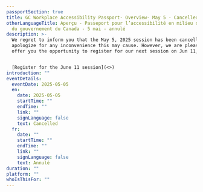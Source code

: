 ```yaml
---
passportSection: true
title: GC Workplace Accessibility Passport- Overview- May 5 - Cancelled
otherLanguageTitle: Aperçu - Passeport pour l’accessibilité en milieu de travail
  du gouvernement du Canada - 5 mai - annulé
description: >-
  We regret to inform you that the May 5, 2025 session has been cancelled. We
  apologize for any inconvenience this may cause. However, we are pleased to
  offer you the opportunity to register for our next session on Jun 11, 2025.


  [Register for the June 11 session](<>)
introduction: ""
eventDetails:
  eventDate: 2025-05-05
  en:
    date: 2025-05-05
    startTime: ""
    endTime: ""
    link: ""
    signLanguage: false
    text: Cancelled
  fr:
    date: ""
    startTime: ""
    endTime: ""
    link: ""
    signLanguage: false
    text: Annulé
duration: ""
platform: ""
whoIsThisFor: ""
---
```

[](https://aaact.canada.ca/learning/gc-workplace-accessibility-passport-overview-june-11/)
